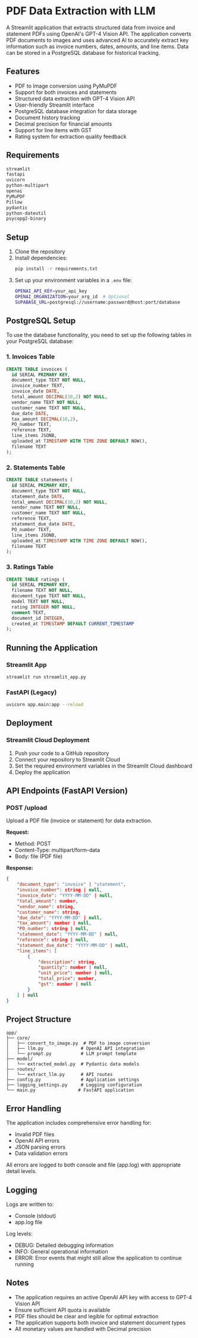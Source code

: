 # PDF Data Extraction with LLM

A Streamlit application that extracts structured data from invoice and statement PDFs using OpenAI's GPT-4 Vision API. The application converts PDF documents to images and uses advanced AI to accurately extract key information such as invoice numbers, dates, amounts, and line items. Data can be stored in a PostgreSQL database for historical tracking.

## Features

- PDF to Image conversion using PyMuPDF
- Support for both invoices and statements
- Structured data extraction with GPT-4 Vision API
- User-friendly Streamlit interface
- PostgreSQL database integration for data storage
- Document history tracking
- Decimal precision for financial amounts
- Support for line items with GST
- Rating system for extraction quality feedback

## Requirements

```txt
streamlit
fastapi
uvicorn
python-multipart
openai
PyMuPDF
Pillow
pydantic
python-dateutil
psycopg2-binary
```

## Setup

1. Clone the repository
2. Install dependencies:
   ```bash
   pip install -r requirements.txt
   ```
3. Set up your environment variables in a `.env` file:
   ```bash
   OPENAI_API_KEY=your_api_key
   OPENAI_ORGANIZATION=your_org_id  # Optional
   SUPABASE_URL=postgresql://username:password@host:port/database
   ```

## PostgreSQL Setup

To use the database functionality, you need to set up the following tables in your PostgreSQL database:

### 1. Invoices Table
```sql
CREATE TABLE invoices (
  id SERIAL PRIMARY KEY,
  document_type TEXT NOT NULL,
  invoice_number TEXT,
  invoice_date DATE,
  total_amount DECIMAL(10,2) NOT NULL,
  vendor_name TEXT NOT NULL,
  customer_name TEXT NOT NULL,
  due_date DATE,
  tax_amount DECIMAL(10,2),
  PO_number TEXT,
  reference TEXT,
  line_items JSONB,
  uploaded_at TIMESTAMP WITH TIME ZONE DEFAULT NOW(),
  filename TEXT
);
```

### 2. Statements Table
```sql
CREATE TABLE statements (
  id SERIAL PRIMARY KEY,
  document_type TEXT NOT NULL,
  statement_date DATE,
  total_amount DECIMAL(10,2) NOT NULL,
  vendor_name TEXT NOT NULL,
  customer_name TEXT NOT NULL,
  reference TEXT,
  statement_due_date DATE,
  PO_number TEXT,
  line_items JSONB,
  uploaded_at TIMESTAMP WITH TIME ZONE DEFAULT NOW(),
  filename TEXT
);
```

### 3. Ratings Table
```sql
CREATE TABLE ratings (
  id SERIAL PRIMARY KEY,
  filename TEXT NOT NULL,
  document_type TEXT NOT NULL,
  model TEXT NOT NULL,
  rating INTEGER NOT NULL,
  comment TEXT,
  document_id INTEGER,
  created_at TIMESTAMP DEFAULT CURRENT_TIMESTAMP
);
```

## Running the Application

### Streamlit App
```bash
streamlit run streamlit_app.py
```

### FastAPI (Legacy)
```bash
uvicorn app.main:app --reload
```

## Deployment

### Streamlit Cloud Deployment
1. Push your code to a GitHub repository
2. Connect your repository to Streamlit Cloud
3. Set the required environment variables in the Streamlit Cloud dashboard
4. Deploy the application

## API Endpoints (FastAPI Version)

### POST /upload
Upload a PDF file (invoice or statement) for data extraction.

**Request:**
- Method: POST
- Content-Type: multipart/form-data
- Body: file (PDF file)

**Response:**
```json
{
    "document_type": "invoice" | "statement",
    "invoice_number": string | null,
    "invoice_date": "YYYY-MM-DD" | null,
    "total_amount": number,
    "vendor_name": string,
    "customer_name": string,
    "due_date": "YYYY-MM-DD" | null,
    "tax_amount": number | null,
    "PO_number": string | null,
    "statement_date": "YYYY-MM-DD" | null,
    "reference": string | null,
    "statement_due_date": "YYYY-MM-DD" | null,
    "line_items": [
        {
            "description": string,
            "quantity": number | null,
            "unit_price": number | null,
            "total_price": number,
            "gst": number | null
        }
    ] | null
}
```

## Project Structure

```
app/
├── core/
│   ├── convert_to_image.py  # PDF to image conversion
│   ├── llm.py              # OpenAI API integration
│   └── prompt.py           # LLM prompt template
├── model/
│   └── extracted_model.py  # Pydantic data models
├── routes/
│   └── extract_llm.py      # API routes
├── config.py               # Application settings
├── logging_settings.py     # Logging configuration
└── main.py                # FastAPI application
```

## Error Handling

The application includes comprehensive error handling for:
- Invalid PDF files
- OpenAI API errors
- JSON parsing errors
- Data validation errors

All errors are logged to both console and file (app.log) with appropriate detail levels.

## Logging

Logs are written to:
- Console (stdout)
- app.log file

Log levels:
- DEBUG: Detailed debugging information
- INFO: General operational information
- ERROR: Error events that might still allow the application to continue running

## Notes

- The application requires an active OpenAI API key with access to GPT-4 Vision API
- Ensure sufficient API quota is available
- PDF files should be clear and legible for optimal extraction
- The application supports both invoice and statement document types
- All monetary values are handled with Decimal precision
